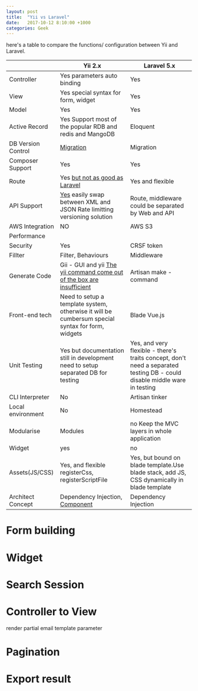 ```yaml
---
layout: post
title:  "Yii vs Laravel"
date:   2017-10-12 8:10:00 +1000
categories: Geek
---
```


here's a table to compare the functions/ configuration between Yii and Laravel.

|	|Yii 2.x|	Laravel 5.x|
|---|-------|--------------|
|Controller|	Yes parameters auto binding	| Yes|
|View|	Yes special syntax for form, widget|	Yes|
|Model|	Yes|	Yes|
|Active Record|	Yes Support most of the popular RDB and redis and MangoDB|	Eloquent|
|DB Version Control|	[Migration](http://www.yiiframework.com/doc-2.0/guide-db-migrations.html)|	Migration|
|Composer Support|	Yes	|Yes|
|Route|	Yes [but not as good as Laravel](http://www.yiiframework.com/doc-2.0/guide-runtime-routing.html)|	Yes and flexible|
|API Support|	[Yes](http://www.yiiframework.com/doc-2.0/guide-rest-quick-start.html) easily swap between XML and JSON Rate limitting versioning solution|	Route, middleware could be separated by Web and API|
|AWS Integration|	NO	|AWS S3|
|Performance| | |		
|Security|	Yes|	CRSF token|
|Fillter|	Filter, Behaviours|	Middleware|
|Generate Code|	Gii - GUI and yii [The yii command come out of the box are insufficient](http://www.yiiframework.com/doc-2.0/guide-tutorial-console.html)|	Artisan make - command|
|Front-end tech|	Need to setup a template system, otherwise it will be cumbersum special syntax for form, widgets|	Blade Vue.js |
|Unit Testing|	Yes but documentation still in development need to setup separated DB for testing|	Yes, and very flexible - there's traits concept, don't need a separated testing DB - could disable middle ware in testing| 
|CLI Interpreter|	No	|Artisan tinker|
|Local environment|	No	|Homestead|
|Modularise|	Modules|	no Keep the MVC layers in whole application|
|Widget|	yes	|no|
|Assets(JS/CSS)|	Yes, and flexible registerCss, registerScriptFile|	Yes, but bound on blade template.Use blade stack, add JS, CSS dynamically in blade template|
|Architect Concept|	Dependency Injection, [Component](http://www.yiiframework.com/doc-2.0/guide-concept-di-container.html)|	Dependency Injection|


Form building
==========


Widget
========

Search Session
=========

Controller to View
==========
render partial
email template
parameter


Pagination
=======

Export result
========

